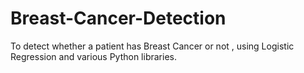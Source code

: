 # Breast-Cancer-Detection

To detect whether a patient has Breast Cancer or not , using Logistic Regression and various Python libraries. 
